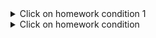 <details>
  <summary>Click on homework condition 1</summary>
  
## Postman HW 1:
___
+ Создать запросы в Postman:\
Protocol: http IP: 162.55.220.72 Port: 5005\
✅EP_1\
Method: GET\
EndPoint: /get_method\
request url params:\
name: str\
age: int\
 ***response:***\
[
    “Str”,\
    “Str”\
]
___
✅EP_2\
Method: POST\
EndPoint: /user_info_3\
request form data:\
name: str\
age: int\
salary: int\

***response:***\ 
{'name': name,\
          'age': age,\
          'salary': salary,\
          'family': {'children': [['Alex', 24], ['Kate', 12]],\
                     'u_salary_1_5_year': salary * 4}}
___
✅EP_3\
Method: GET\
EndPoint: /object_info_1\
request url params:\ 
 name: str\
 age: int\
 weight: int\
\
***response:***\ 
{'name': name,\
          'age': age,\
          'daily_food': weight * 0.012,\
          'daily_sleep': weight * 2.5}
 ___
✅EP_4\
Method: GET\
EndPoint: /object_info_2\
request url params:\ 
name: str\
age: int\
salary: int\
\
***response:***\
{'start_qa_salary': salary,\
          'qa_salary_after_6_months': salary * 2,\
          'qa_salary_after_12_months': salary * 2.7,\
          'qa_salary_after_1.5_year': salary * 3.3,\
          'qa_salary_after_3.5_years': salary * 3.8,\
          'person': {'u_name': [user_name, salary, age],\
                     'u_age': age,\
                     'u_salary_5_years': salary * 4.2}
          }
___
✅EP_5\
Method: GET\
EndPoint: /object_info_3\
request url params:\
name: str\
age: int\
salary: int\
\
***response:***\
{'name': name,\
          'age': age,\
          'salary': salary,\
          'family': {'children': [['Alex', 24], ['Kate', 12]],\
                     'pets': {'cat':{'name':'Sunny',\
                                     'age': 3},\
                              'dog':{'name':'Luky',\
                                     'age': 4}},\
                     'u_salary_1_5_year': salary * 4}
          }
 ___
✅EP_6\
Method: GET\
EndPoint: /object_info_4\
request url params:\ 
 name: str\
 age: int\
 salary: int\
\
***response:***\
{'name': name,\
          'age': int(age),\
          'salary': [salary, str(salary * 2), str(salary * 3)]}
___
✅EP_7\
Method: POST\
EndPoint: /user_info_2\
request form data:\
name: str\
age: int\
salary: int\
\
***response:***\
{'start_qa_salary': salary,\
          'qa_salary_after_6_months': salary * 2,\
          'qa_salary_after_12_months': salary * 2.7,\
          'qa_salary_after_1.5_year': salary * 3.3,\
          'qa_salary_after_3.5_years': salary * 3.8,\
          'person': {'u_name': [user_name, salary, age],\
                     'u_age': age,\
                     'u_salary_5_years': salary * 4.2}
          }
___ 
</details>


<details>
  <summary>Click on homework condition </summary>
  
1️⃣ http://162.55.220.72:5005/first\
1. Отправить запрос\
2. Статус код 200\
3. Проверить, что в body приходит правильный string\
\
2️⃣http://162.55.220.72:5005/user_info_3\
1. Отправить запрос.\
2. Статус код 200\
3. Спарсить response body в json.\
4. Проверить, что name в ответе равно name s request (name вбить руками.)\
5. Проверить, что age в ответе равно age s request (age вбить руками.)\
6. Проверить, что salary в ответе равно salary s request (salary вбить руками.)\
7. Спарсить request.\
8. Проверить, что name в ответе равно name s request (name забрать из request.)\
9. Проверить, что age в ответе равно age s request (age забрать из request.)\
10. Проверить, что salary в ответе равно salary s request (salary забрать из request.)\
11. Вывести в консоль параметр family из response.\
12. Проверить что u_salary_1_5_year в ответе равно salary*4 (salary забрать из request)\
\
3️⃣
http://162.55.220.72:5005/object_info_3\
1. Отправить запрос.\
2. Статус код 200\
3. Спарсить response body в json.\
4. Спарсить request.\
5. Проверить, что name в ответе равно name s request (name забрать из request.)\
6. Проверить, что age в ответе равно age s request (age забрать из request.)\
7. Проверить, что salary в ответе равно salary s request (salary забрать из request.)\
8. Вывести в консоль параметр family из response.\
9. Проверить, что у параметра dog есть параметры name.\
10. Проверить, что у параметра dog есть параметры age.\
11. Проверить, что параметр name имеет значение Luky.\
12. Проверить, что параметр age имеет значение 4.\
\
4️⃣http://162.55.220.72:5005/object_info_4\
1. Отправить запрос.\
2. Статус код 200\
3. Спарсить response body в json.\
4. Спарсить request.\
5. Проверить, что name в ответе равно name s request (name забрать из request.)\
6. Проверить, что age в ответе равно age из request (age забрать из request.)\
7. Вывести в консоль параметр salary из request.\
8. Вывести в консоль параметр salary из response.\
9. Вывести в консоль 0-й элемент параметра salary из response.\
10. Вывести в консоль 1-й элемент параметра salary параметр salary из response.\
11. Вывести в консоль 2-й элемент параметра salary параметр salary из response.\
12. Проверить, что 0-й элемент параметра salary равен salary из request (salary забрать из request.)\
13. Проверить, что 1-й элемент параметра salary равен salary*2 из request (salary забрать из request.)\
14. Проверить, что 2-й элемент параметра salary равен salary*3 из request (salary забрать из request.)\
15. Создать в окружении переменную name\
16. Создать в окружении переменную age\
17. Создать в окружении переменную salary\
18. Передать в окружение переменную name\
19. Передать в окружение переменную age\
20. Передать в окружение переменную salary\
21. Написать цикл который выведет в консоль по порядку элементы списка из параметра salary.\

5️⃣http://162.55.220.72:5005/user_info_2\
1. Вставить параметр salary из окружения в request\
2. Вставить параметр age из окружения в age\
3. Вставить параметр name из окружения в name\
4. Отправить запрос.\
5. Статус код 200\
6. Спарсить response body в json.\
7. Спарсить request.\
8. Проверить, что json response имеет параметр start_qa_salary\
9. Проверить, что json response имеет параметр qa_salary_after_6_months\
10. Проверить, что json response имеет параметр qa_salary_after_12_months\
11. Проверить, что json response имеет параметр qa_salary_after_1.5_year\
12. Проверить, что json response имеет параметр qa_salary_after_3.5_years\
13. Проверить, что json response имеет параметр person\
14. Проверить, что параметр start_qa_salary равен salary из request (salary забрать из request.)\
15. Проверить, что параметр qa_salary_after_6_months равен salary*2 из request (salary забрать из request.)\
16. Проверить, что параметр qa_salary_after_12_months равен salary*2.7 из request (salary забрать из request.)\
17. Проверить, что параметр qa_salary_after_1.5_year равен salary*3.3 из request (salary забрать из request.)\
18. Проверить, что параметр qa_salary_after_3.5_years равен salary*3.8 из request (salary забрать из request.)\
19. Проверить, что в параметре person, 1-й элемент из u_name равен salary из request (salary забрать из request.)\
20. Проверить, что что параметр u_age равен age из request (age забрать из request.)\
21. Проверить, что параметр u_salary_5_years равен salary*4.2 из request (salary забрать из request.)\
22. ***Написать цикл который выведет в консоль по порядку элементы списка из параметра person.\ 
  
</details>
